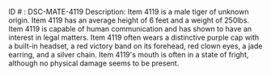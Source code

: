 ID # : DSC-MATE-4119
Description: Item 4119 is a male tiger of unknown origin. Item 4119 has an average height of 6 feet and a weight of 250lbs. Item 4119 is capable of human communication and has shown to have an interest in legal matters. Item 4119 often wears a distinctive purple cap with a built-in headset, a red victory band on its forehead, red clown eyes, a jade earring, and a silver chain. Item 4119's mouth is often in a state of fright, although no physical damage seems to be present.
